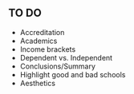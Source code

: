 ## TO DO ##

 * Accreditation
 * Academics
 * Income brackets
 * Dependent vs. Independent
 * Conclusions/Summary
 * Highlight good and bad schools 
 * Aesthetics